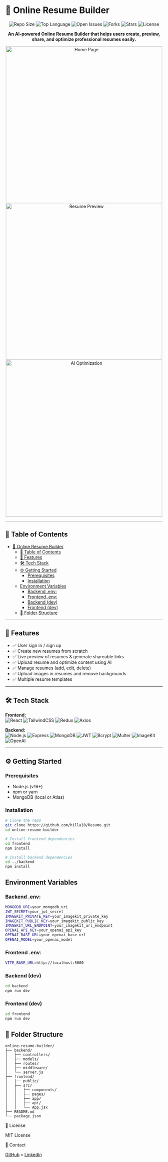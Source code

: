 # 📝 Online Resume Builder

<p align="center">
  <img src="https://img.shields.io/github/repo-size/hilla10/resume" alt="Repo Size" />
  <img src="https://img.shields.io/github/languages/top/hilla10/resume" alt="Top Language" />
  <img src="https://img.shields.io/github/issues/hilla10/resume" alt="Open Issues" />
  <img src="https://img.shields.io/github/forks/hilla10/resume" alt="Forks" />
  <img src="https://img.shields.io/github/stars/hilla10/resume" alt="Stars" />
  <img src="https://img.shields.io/badge/license-MIT-blue" alt="License" />
</p>

<p align="center">
  <strong>An AI-powered Online Resume Builder that helps users create, preview, share, and optimize professional resumes easily.</strong>
</p>

<p align="center">
  <img src="/home-page.png" alt="Home Page"  width="500"  />
  <img src="/resume-preview.png" alt="Resume Preview"  width="500" />
  <img src="/ai-optimization.png" alt="AI Optimization"  width="500" />
  
</p>

---

## 📑 Table of Contents

- [📝 Online Resume Builder](#-online-resume-builder)
  - [📑 Table of Contents](#-table-of-contents)
  - [🚀 Features](#-features)
  - [🛠️ Tech Stack](#️-tech-stack)
  - [⚙️ Getting Started](#️-getting-started)
    - [Prerequisites](#prerequisites)
    - [Installation](#installation)
  - [Environment Variables](#environment-variables)
    - [Backend .env:](#backend-env)
    - [Frontend .env:](#frontend-env)
    - [Backend (dev)](#backend-dev)
    - [Frontend (dev)](#frontend-dev)
  - [📂 Folder Structure](#-folder-structure)

---

## 🚀 Features

- ✅ User sign in / sign up
- ✅ Create new resumes from scratch
- ✅ Live preview of resumes & generate shareable links
- ✅ Upload resume and optimize content using AI
- ✅ Manage resumes (add, edit, delete)
- ✅ Upload images in resumes and remove backgrounds
- ✅ Multiple resume templates

---

## 🛠️ Tech Stack

**Frontend:**  
![React](https://img.shields.io/badge/React-61DAFB?style=flat&logo=react&logoColor=black)
![TailwindCSS](https://img.shields.io/badge/TailwindCSS-38B2AC?style=flat&logo=tailwind-css&logoColor=white)
![Redux](https://img.shields.io/badge/Redux-764ABC?style=flat&logo=redux&logoColor=white)
![Axios](https://img.shields.io/badge/Axios-5A29E4?style=flat&logo=axios&logoColor=white)

**Backend:**  
![Node.js](https://img.shields.io/badge/Node.js-339933?style=flat&logo=node.js&logoColor=white)
![Express](https://img.shields.io/badge/Express-000000?style=flat&logo=express&logoColor=white)
![MongoDB](https://img.shields.io/badge/MongoDB-47A248?style=flat&logo=mongodb&logoColor=white)
![JWT](https://img.shields.io/badge/JWT-000000?style=flat&logo=jsonwebtokens&logoColor=white)
![Bcrypt](https://img.shields.io/badge/Bcrypt-DA627D?style=flat)
![Multer](https://img.shields.io/badge/Multer-8D6BFF?style=flat)
![ImageKit](https://img.shields.io/badge/ImageKit-FF6D00?style=flat)
![OpenAI](https://img.shields.io/badge/OpenAI-412991?style=flat&logo=openai&logoColor=white)

---

## ⚙️ Getting Started

### Prerequisites

- Node.js (v16+)
- npm or yarn
- MongoDB (local or Atlas)

### Installation

```bash
# Clone the repo
git clone https://github.com/hilla10/Resume.git
cd online-resume-builder

# Install frontend dependencies
cd frontend
npm install

# Install backend dependencies
cd ../backend
npm install

```

## Environment Variables

### Backend .env:

```bash
MONGODB_URI=your_mongodb_uri
JWT_SECRET=your_jwt_secret
IMAGEKIT_PRIVATE_KEY=your_imagekit_private_key
IMAGEKIT_PUBLIC_KEY=your_imagekit_public_key
IMAGEKIT_URL_ENDPOINT=your_imagekit_url_endpoint
OPENAI_API_KEY=your_openai_api_key
OPENAI_BASE_URL=your_openai_base_url
OPENAI_MODEL=your_openai_model
```

### Frontend .env:

```bash
VITE_BASE_URL=http://localhost:5000
```

### Backend (dev)

```bash
cd backend
npm run dev
```

### Frontend (dev)

```bash
cd frontend
npm run dev
```

## 📂 Folder Structure

```
online-resume-builder/
├── backend/
│   ├── controllers/
│   ├── models/
│   ├── routes/
│   ├── middleware/
│   └── server.js
├── frontend/
│   ├── public/
│   ├── src/
│   │   ├── components/
│   │   ├── pages/
│   │   ├── app/
│   │   ├── api/
│   │   └── App.jsx
├── README.md
└── package.json
```

📄 License

MIT License

👤 Contact

<p align="left"> <a href="https://github.com/hilla10">GitHub</a> • <a href="https://www.linkedin.com/in/hailemichaelnegusse/">LinkedIn</a> </p>
